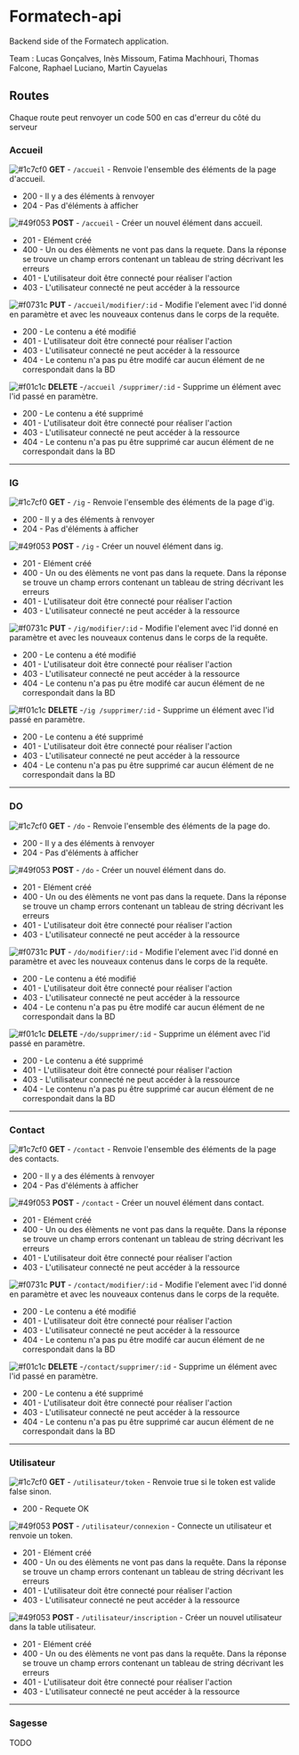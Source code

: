 # Formatech-api

Backend side of the Formatech application.

Team : Lucas Gonçalves, Inès Missoum, Fatima Machhouri, Thomas Falcone, Raphael
Luciano, Martin Cayuelas

## Routes

Chaque route peut renvoyer un code 500 en cas d'erreur du côté du serveur

### Accueil

![#1c7cf0 ](https://placehold.it/15/1c7cf0/000000?text=+) **GET** - ``/accueil`` -  Renvoie l'ensemble des éléments de la page d'accueil.
  - 200 - Il y a des éléments à renvoyer
  - 204 - Pas d'éléments à afficher

![#49f053 ](https://placehold.it/15/49f053/000000?text=+) **POST** - ``/accueil`` - Créer un nouvel élément dans accueil.
   - 201 - Elément créé
   - 400 - Un ou des élèments ne vont pas dans la requete. Dans la réponse se trouve un champ errors contenant un tableau de string décrivant les erreurs
   - 401 - L'utilisateur doit être connecté pour réaliser l'action
   - 403 - L'utilisateur connecté ne peut accéder à la ressource

![#f0731c ](https://placehold.it/15/f0731c/000000?text=+) **PUT** - ``/accueil/modifier/:id`` - Modifie l'element avec l'id donné en paramètre et avec les nouveaux contenus dans le corps de la requête.
- 200 - Le contenu a été modifié
- 401 - L'utilisateur doit être connecté pour réaliser l'action
- 403 - L'utilisateur connecté ne peut accéder à la ressource
- 404 - Le contenu n'a pas pu être modifé car aucun élément de ne correspondait dans la BD

![#f01c1c ](https://placehold.it/15/f01c1c/000000?text=+) **DELETE** -``/accueil /supprimer/:id`` - Supprime un élément avec l'id passé en paramètre.
- 200 - Le contenu a été supprimé
- 401 - L'utilisateur doit être connecté pour réaliser l'action
- 403 - L'utilisateur connecté ne peut accéder à la ressource
- 404 - Le contenu n'a pas pu être supprimé car aucun élément de ne correspondait dans la BD

------------


### IG
 ![#1c7cf0 ](https://placehold.it/15/1c7cf0/000000?text=+) **GET** - ``/ig`` -  Renvoie l'ensemble des éléments de la page d'ig.
  - 200 - Il y a des éléments à renvoyer
  - 204 - Pas d'éléments à afficher

![#49f053 ](https://placehold.it/15/49f053/000000?text=+) **POST** - ``/ig`` - Créer un nouvel élément dans ig.
   - 201 - Elément créé
   - 400 - Un ou des élèments ne vont pas dans la requete. Dans la réponse se trouve un champ errors contenant un tableau de string décrivant les erreurs
   - 401 - L'utilisateur doit être connecté pour réaliser l'action
   - 403 - L'utilisateur connecté ne peut accéder à la ressource

![#f0731c ](https://placehold.it/15/f0731c/000000?text=+) **PUT** - ``/ig/modifier/:id`` - Modifie l'element avec l'id donné en paramètre et avec les nouveaux contenus dans le corps de la requête.
- 200 - Le contenu a été modifié
- 401 - L'utilisateur doit être connecté pour réaliser l'action
- 403 - L'utilisateur connecté ne peut accéder à la ressource
- 404 - Le contenu n'a pas pu être modifé car aucun élément de ne correspondait dans la BD

![#f01c1c ](https://placehold.it/15/f01c1c/000000?text=+) **DELETE** -``/ig /supprimer/:id`` - Supprime un élément avec l'id passé en paramètre.
- 200 - Le contenu a été supprimé
- 401 - L'utilisateur doit être connecté pour réaliser l'action
- 403 - L'utilisateur connecté ne peut accéder à la ressource
- 404 - Le contenu n'a pas pu être supprimé car aucun élément de ne correspondait dans la BD

------------


### DO
![#1c7cf0 ](https://placehold.it/15/1c7cf0/000000?text=+) **GET** - ``/do`` -  Renvoie l'ensemble des éléments de la page do.
  - 200 - Il y a des éléments à renvoyer
  - 204 - Pas d'éléments à afficher

![#49f053 ](https://placehold.it/15/49f053/000000?text=+) **POST** - ``/do`` - Créer un nouvel élément dans do.
   - 201 - Elément créé
   - 400 - Un ou des élèments ne vont pas dans la requete. Dans la réponse se trouve un champ errors contenant un tableau de string décrivant les erreurs
   - 401 - L'utilisateur doit être connecté pour réaliser l'action
   - 403 - L'utilisateur connecté ne peut accéder à la ressource

![#f0731c ](https://placehold.it/15/f0731c/000000?text=+) **PUT** - ``/do/modifier/:id`` - Modifie l'element avec l'id donné en paramètre et avec les nouveaux contenus dans le corps de la requête.
- 200 - Le contenu a été modifié
- 401 - L'utilisateur doit être connecté pour réaliser l'action
- 403 - L'utilisateur connecté ne peut accéder à la ressource
- 404 - Le contenu n'a pas pu être modifé car aucun élément de ne correspondait dans la BD

![#f01c1c ](https://placehold.it/15/f01c1c/000000?text=+) **DELETE** -``/do/supprimer/:id`` - Supprime un élément avec l'id passé en paramètre.
- 200 - Le contenu a été supprimé
- 401 - L'utilisateur doit être connecté pour réaliser l'action
- 403 - L'utilisateur connecté ne peut accéder à la ressource
- 404 - Le contenu n'a pas pu être supprimé car aucun élément de ne correspondait dans la BD

------------


### Contact
![#1c7cf0 ](https://placehold.it/15/1c7cf0/000000?text=+) **GET** - ``/contact`` -  Renvoie l'ensemble des éléments de la page des contacts.
  - 200 - Il y a des éléments à renvoyer
  - 204 - Pas d'éléments à afficher

![#49f053 ](https://placehold.it/15/49f053/000000?text=+) **POST** - ``/contact`` - Créer un nouvel élément dans contact.
   - 201 - Elément créé
   - 400 - Un ou des élèments ne vont pas dans la requête. Dans la réponse se trouve un champ errors contenant un tableau de string décrivant les erreurs
   - 401 - L'utilisateur doit être connecté pour réaliser l'action
   - 403 - L'utilisateur connecté ne peut accéder à la ressource

![#f0731c ](https://placehold.it/15/f0731c/000000?text=+) **PUT** - ``/contact/modifier/:id`` - Modifie l'element avec l'id donné en paramètre et avec les nouveaux contenus dans le corps de la requête.
- 200 - Le contenu a été modifié
- 401 - L'utilisateur doit être connecté pour réaliser l'action
- 403 - L'utilisateur connecté ne peut accéder à la ressource
- 404 - Le contenu n'a pas pu être modifé car aucun élément de ne correspondait dans la BD

![#f01c1c ](https://placehold.it/15/f01c1c/000000?text=+) **DELETE** -``/contact/supprimer/:id`` - Supprime un élément avec l'id passé en paramètre.
- 200 - Le contenu a été supprimé
- 401 - L'utilisateur doit être connecté pour réaliser l'action
- 403 - L'utilisateur connecté ne peut accéder à la ressource
- 404 - Le contenu n'a pas pu être supprimé car aucun élément de ne correspondait dans la BD

------------


### Utilisateur
![#1c7cf0 ](https://placehold.it/15/1c7cf0/000000?text=+) **GET** - ``/utilisateur/token`` -  Renvoie true si le token est valide false sinon.
- 200 - Requete OK

![#49f053 ](https://placehold.it/15/49f053/000000?text=+) **POST** - ``/utilisateur/connexion`` - Connecte un utilisateur et renvoie un token.
   - 201 - Elément créé
   - 400 - Un ou des élèments ne vont pas dans la requête. Dans la réponse se trouve un champ errors contenant un tableau de string décrivant les erreurs
   - 401 - L'utilisateur doit être connecté pour réaliser l'action
   - 403 - L'utilisateur connecté ne peut accéder à la ressource


![#49f053 ](https://placehold.it/15/49f053/000000?text=+) **POST** - ``/utilisateur/inscription`` - Créer un nouvel utilisateur dans la table utilisateur.
   - 201 - Elément créé
   - 400 - Un ou des élèments ne vont pas dans la requête. Dans la réponse se trouve un champ errors contenant un tableau de string décrivant les erreurs
   - 401 - L'utilisateur doit être connecté pour réaliser l'action
   - 403 - L'utilisateur connecté ne peut accéder à la ressource

------------


### Sagesse
TODO

